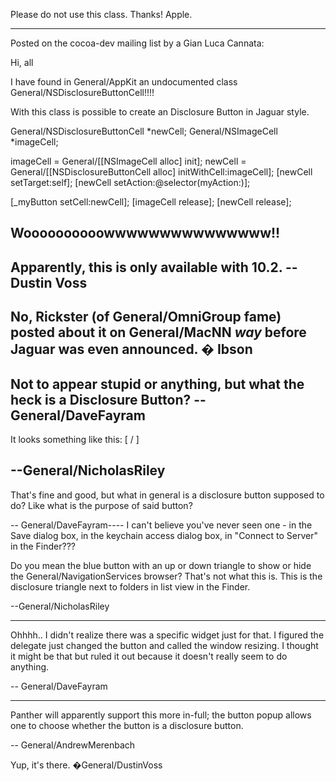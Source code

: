 

Please do not use this class. Thanks! Apple.

-----------------------

Posted on the cocoa-dev mailing list by a Gian Luca Cannata:

Hi, all

I have found in General/AppKit an undocumented class General/NSDisclosureButtonCell!!!!

With this class is possible to create an Disclosure Button in Jaguar style.
    
General/NSDisclosureButtonCell *newCell;
General/NSImageCell *imageCell;

imageCell = General/[[NSImageCell alloc] init];
newCell = General/[[NSDisclosureButtonCell alloc] initWithCell:imageCell];
[newCell setTarget:self];
[newCell setAction:@selector(myAction:)];

[_myButton setCell:newCell];
[imageCell release];
[newCell release];

Woooooooooowwwwwwwwwwwwwww!!
----
Apparently, this is only available with 10.2. -- Dustin Voss
----
No, Rickster (of General/OmniGroup fame) posted about it on General/MacNN *way* before Jaguar was even announced. � Ibson
----
Not to appear stupid or anything, but what the heck is a Disclosure Button?
-- General/DaveFayram
----
It looks something like this:  [ \/ ]

--General/NicholasRiley
----

That's fine and good, but what in general is a disclosure button supposed to do? Like what is the purpose of said button?

-- General/DaveFayram----
I can't believe you've never seen one - in the Save dialog box, in the keychain  access dialog box, in "Connect to Server" in the Finder???

Do you mean the blue button with an up or down triangle to show or hide the General/NavigationServices browser?  That's not what this is.  This is the disclosure triangle next to folders in list view in the Finder.

--General/NicholasRiley

----

Ohhhh.. I didn't realize there was a specific widget just for that. I figured the delegate just changed the button and called the window resizing. I thought it might be that but ruled it out because it doesn't really seem to do anything.

-- General/DaveFayram

----

Panther will apparently support this more in-full; the button popup allows one to choose whether the button is a disclosure button.

-- General/AndrewMerenbach

Yup, it's there. �General/DustinVoss